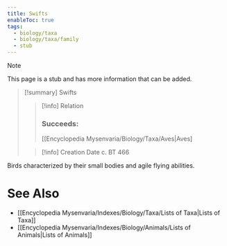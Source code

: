 ```yaml
---
title: Swifts
enableToc: true
tags:
  - biology/taxa
  - biology/taxa/family
  - stub
---
```


> [!note]
> This page is a stub and has more information that can be added.

> [!summary] Swifts
> > [!info] Relation
> > ### Succeeds:
> > [[Encyclopedia Mysenvaria/Biology/Taxa/Aves|Aves]
>
> > [!info] Creation Date
> > c. BT 466

Birds characterized by their small bodies and agile flying abilities.

# See Also
- [[Encyclopedia Mysenvaria/Indexes/Biology/Taxa/Lists of Taxa|Lists of Taxa]]
- [[Encyclopedia Mysenvaria/Indexes/Biology/Animals/Lists of Animals|Lists of Animals]]
